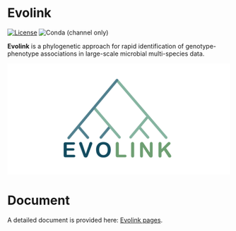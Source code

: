 # Evolink

[![License](https://img.shields.io/badge/License-BSD%203--Clause-blue.svg)](https://opensource.org/licenses/BSD-3-Clause)
![Conda (channel only)](https://img.shields.io/conda/vn/bioconda/evolink)

**Evolink** is a phylogenetic approach for rapid identification of genotype-phenotype associations in large-scale microbial multi-species data.

![Evolink](img/Logo.jpg)


# Document

A detailed document is provided here: [Evolink pages](https://nlm-irp-jianglab.github.io/Evolink).
